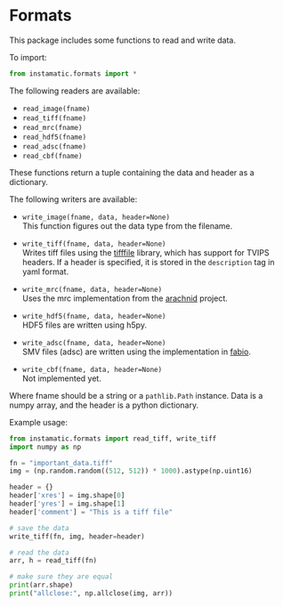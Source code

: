 # Formats

This package includes some functions to read and write data.

To import:

```python
from instamatic.formats import *
```

The following readers are available:

- `read_image(fname)`
- `read_tiff(fname)`
- `read_mrc(fname)`
- `read_hdf5(fname)`
- `read_adsc(fname)`
- `read_cbf(fname)`

These functions return a tuple containing the data and header as a dictionary.

The following writers are available:

- `write_image(fname, data, header=None)`  
  This function figures out the data type from the filename.

- `write_tiff(fname, data, header=None)`  
  Writes tiff files using the [tifffile](https://pypi.org/project/tifffile/) library, which has support for TVIPS headers. If a header is specified, it is stored in the `description` tag in yaml format.

- `write_mrc(fname, data, header=None)`  
  Uses the mrc implementation from the [arachnid](https://github.com/ezralanglois/arachnid) project.

- `write_hdf5(fname, data, header=None)`  
  HDF5 files are written using h5py.

- `write_adsc(fname, data, header=None)`  
  SMV files (adsc) are written using the implementation in [fabio](https://github.com/silx-kit/fabio).

- `write_cbf(fname, data, header=None)`  
  Not implemented yet.

Where fname should be a string or a `pathlib.Path` instance. Data is a numpy array, and the header is a python dictionary.

Example usage:

```python
from instamatic.formats import read_tiff, write_tiff
import numpy as np

fn = "important_data.tiff"
img = (np.random.random((512, 512)) * 1000).astype(np.uint16)

header = {}
header['xres'] = img.shape[0]
header['yres'] = img.shape[1]
header['comment'] = "This is a tiff file"

# save the data
write_tiff(fn, img, header=header)

# read the data
arr, h = read_tiff(fn)

# make sure they are equal
print(arr.shape)
print("allclose:", np.allclose(img, arr))
```
